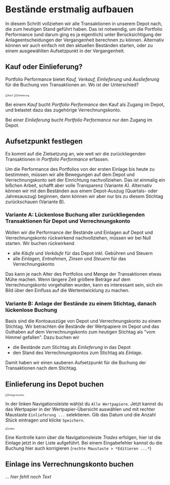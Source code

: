 # Bestände erstmalig aufbauen

In diesem Schritt vollziehen wir alle Transaktionen in unserem Depot nach, die zum heutigen Stand geführt haben. Das ist notwendig, um die Portfolio Performance (und darum ging es ja eigentlich) unter Berücksichtigung der Anlageentscheidungen der Vergangenheit berechnen zu können. Alternativ können wir auch einfach mit den aktuellen Beständen starten, oder zu einem ausgewählten Aufsetzpunkt in der Vergangenheit.

## Kauf oder Einlieferung?

Portfolio Performance bietet *Kauf, Verkauf, Einlieferung* und *Auslieferung* für die Buchung von Transaktionen an. Wo ist der Unterschied? 

<img src="../images/assets/kauf.png" alt="Kauf" style="zoom:50%;" /> <img src="../images/assets/einlieferung.png" alt="Einlieferung" style="zoom:50%;" />

Bei einem *Kauf* bucht *Portfolio Performance* den Kauf als Zugang im Depot, und belastet dazu das zugehörige Verrechnungskonto. 

Bei einer *Einlieferung* bucht *Portfolio Performance* nur den Zugang im Depot.

## Aufsetzpunkt festlegen

Es kommt auf die Zielsetzung an, wie weit wir die zurückliegenden Transaktionen in *Portfolio Performance* erfassen. 

Um die Performance des Portfolios von der ersten Einlage bis heute zu bestimmen, müssen wir alle Bewegungen auf dem Depot und Verrechnungskonto seit der Einrichtung nachvollziehen. Das ist einmalig ein bißchen Arbeit, schafft aber volle Transparenz (Variante A). Alternativ können wir mit den Beständen aus einem Depot-Auszug (Quartals- oder Jahresauszug) beginnen, dann können wir aber nur bis zu diesem Stichtag zurückschauen (Variante B).

### Variante A: Lückenlose Buchung aller zurückliegenden Transaktionen für Depot und Verrechnungskonto

Wollen wir die Performance der Bestände und Einlagen auf Depot und Verrechnungskonto rückwirkend nachvollziehen, müssen wir bei Null starten. Wir buchen rückwirkend

- alle *Käufe* und *Verkäufe* für das Depot inkl. Gebühren und Steuern 
- alle *Einlagen, Entnahmen, Zinsen* und *Steuern* für das Verrechnungskonto 

Das kann je nach Alter des Portfolios und Menge der Transaktionen etwas Mühe machen. Wenn längere Zeit größere Beträge auf dem Verrechnungskonto vorgehalten wurden, kann es interessant sein, sich ein Bild über den Einfluss auf die Wertentwicklung zu machen.

### Variante B: Anlage der Bestände zu einem Stichtag, danach lückenlose Buchung  

Basis sind die Kontoauszüge von Depot und Verrechnungskonto zu einem Stichtag. Wir betrachten die Bestände der Wertpapiere im Depot und das Guthaben auf dem Verrechnungskonto zum heutigen Stichtag als "vom Himmel gefallen". Dazu buchen wir 

- die Bestände zum Stichtag als *Einlieferung* in das Depot 
- den Stand des Verrechnungskontos zum Stichtag als *Einlage*.

Damit haben wir einen sauberen Aufsetzpunkt für die Buchung der Transaktionen nach dem Stichtag.

## Einlieferung ins Depot buchen

<img src="../images/assets/einlage-buchen.gif" alt="Einlage buchen" style="zoom:50%;" />

In der linken Navigationsleiste wählst du `Alle Wertpapiere`. Jetzt kannst du das Wertpapier in der Wertpapier-Übersicht auswählen und mit rechter Maustaste `Einlieferung ...` selektieren. Gib das Datum und die Anzahl *Stück* eintragen und klicke `Speichern`. 

<img src="../images/assets/trades.png" alt="trades" style="zoom:50%;" />

Eine Kontrolle kann über die Navigationsleiste *Trades* erfolgen, hier ist die Einlage jetzt in der Liste aufgeführt. Bei einem Eingabefehler kannst du die Buchung hier auch korrigieren (`rechte Maustaste > *Editieren ...*`) 

## Einlage ins Verrechnungskonto buchen

*... hier fehlt noch Text*

